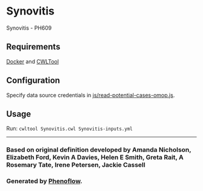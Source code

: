 # Synovitis

Synovitis - PH609

## Requirements

[Docker](https://docs.docker.com/install/) and [CWLTool](https://github.com/common-workflow-language/cwltool#install)

## Configuration

Specify data source credentials in [js/read-potential-cases-omop.js](js/read-potential-cases-omop.js).

## Usage

Run: `cwltool Synovitis.cwl Synovitis-inputs.yml`

***

### Based on original definition developed by Amanda Nicholson, Elizabeth Ford, Kevin A Davies, Helen E Smith, Greta Rait, A Rosemary Tate, Irene Petersen, Jackie Cassell
### Generated by [Phenoflow](https://kclhi.org/phenoflow).
